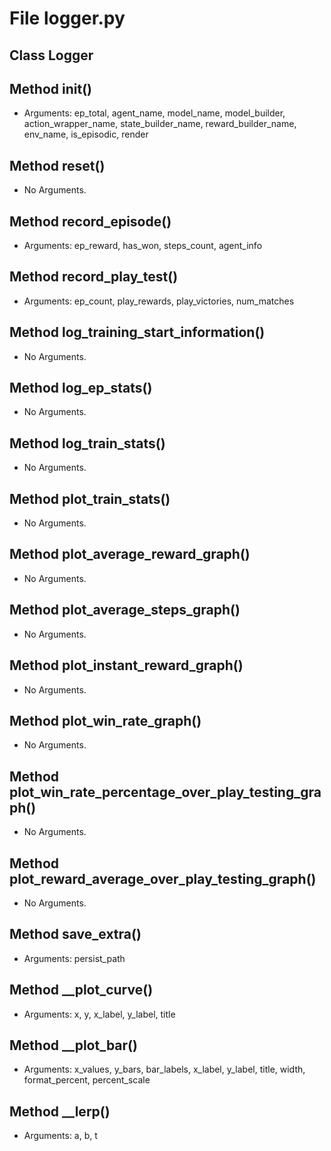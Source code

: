 # File logger.py

## Class Logger

## Method __init__()

* Arguments: ep_total, agent_name, model_name, model_builder, action_wrapper_name, state_builder_name, reward_builder_name, env_name, is_episodic, render

## Method reset()

* No Arguments.

## Method record_episode()

* Arguments: ep_reward, has_won, steps_count, agent_info

## Method record_play_test()

* Arguments: ep_count, play_rewards, play_victories, num_matches

## Method log_training_start_information()

* No Arguments.

## Method log_ep_stats()

* No Arguments.

## Method log_train_stats()

* No Arguments.

## Method plot_train_stats()

* No Arguments.

## Method plot_average_reward_graph()

* No Arguments.

## Method plot_average_steps_graph()

* No Arguments.

## Method plot_instant_reward_graph()

* No Arguments.

## Method plot_win_rate_graph()

* No Arguments.

## Method plot_win_rate_percentage_over_play_testing_graph()

* No Arguments.

## Method plot_reward_average_over_play_testing_graph()

* No Arguments.

## Method save_extra()

* Arguments: persist_path

## Method __plot_curve()

* Arguments: x, y, x_label, y_label, title

## Method __plot_bar()

* Arguments: x_values, y_bars, bar_labels, x_label, y_label, title, width, format_percent, percent_scale

## Method __lerp()

* Arguments: a, b, t

